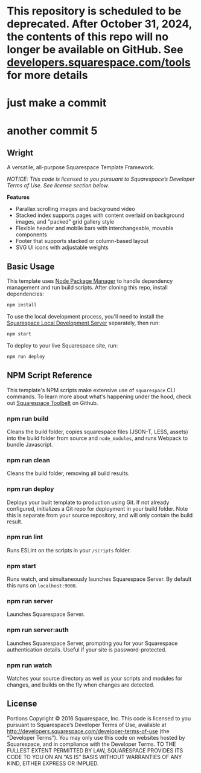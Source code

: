 # This repository is scheduled to be deprecated. After October 31, 2024, the contents of this repo will no longer be available on GitHub. See [developers.squarespace.com/tools](https://developers.squarespace.com/tools) for more details
# just make a commit
# another commit 5
Wright
------------------------------

A versatile, all-purpose Squarespace Template Framework.

*NOTICE: This code is licensed to you pursuant to Squarespace’s Developer Terms of Use. See license section below.*

**Features**
* Parallax scrolling images and background video
* Stacked index supports pages with content overlaid on background images, and "packed" grid gallery style
* Flexible header and mobile bars with interchangeable, movable components
* Footer that supports stacked or column-based layout
* SVG UI icons with adjustable weights

## Basic Usage

This template uses [Node Package Manager](https://www.npmjs.com/) to handle dependency management and run build scripts. After cloning this repo, install dependencies:

```sh
npm install
```

To use the local development process, you'll need to install the [Squarespace Local Development Server](http://developers.squarespace.com/local-development) separately, then run:

```sh
npm start
```

To deploy to your live Squarespace site, run:

```sh
npm run deploy
```

## NPM Script Reference

This template's NPM scripts make extensive use of `squarespace` CLI commands. To learn more about what's happening under the hood, check out [Squarespace Toolbelt](https://github.com/Squarespace/squarespace-toolbelt) on Github.

### npm run build
Cleans the build folder, copies squarespace files (JSON-T, LESS, assets) into the build folder from source and `node_modules`, and runs Webpack to bundle Javascript.

### npm run clean
Cleans the build folder, removing all build results.

### npm run deploy
Deploys your built template to production using Git. If not already configured, initializes a Git repo for deployment in your build folder. Note this is separate from your source repository, and will only contain the build result.

### npm run lint
Runs ESLint on the scripts in your `/scripts` folder.

### npm start
Runs watch, and simultaneously launches Squarespace Server. By default this runs on `localhost:9000`.

### npm run server
Launches Squarespace Server.

### npm run server:auth
Launches Squarespace Server, prompting you for your Squarespace authentication details. Useful if your site is password-protected.

### npm run watch
Watches your source directory as well as your scripts and modules for changes, and builds on the fly when changes are detected.


## License
Portions Copyright © 2016 Squarespace, Inc. This code is licensed to you pursuant to Squarespace’s Developer Terms of Use, available at http://developers.squarespace.com/developer-terms-of-use (the “Developer Terms”). You may only use this code on websites hosted by Squarespace, and in compliance with the Developer Terms. TO THE FULLEST EXTENT PERMITTED BY LAW, SQUARESPACE PROVIDES ITS CODE TO YOU ON AN “AS IS” BASIS WITHOUT WARRANTIES OF ANY KIND, EITHER EXPRESS OR IMPLIED.
